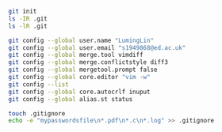 ```bash
git init
ls -IR .git
ls -lR .git
```
```bash
git config --global user.name "LumingLin"
git config --global user.email "s1949868@ed.ac.uk"
git config --global merge.tool vimdiff
git config --global merge.conflictstyle diff3
git config --global mergetool.prompt false
git config --global core.editor "vim -w"
git config --list
git config --global core.autocrlf inuput
git config --global alias.st status

```

```bash
touch .gitignore
echo -e "mypasswordsfile\n*.pdf\n*.c\n*.log" >> .gitignore
```
<!--stackedit_data:
eyJoaXN0b3J5IjpbMTY1MDM5NDA4NywtNzg4OTQ0MTUyLDE0OT
Q5Mzc2NTIsMjk1Mjc2MTUwLDE2NDUzNTgwNDcsLTc3MTI3NjY2
NCwyNDE2MDQyNDAsLTE5NTI3NjE1NTgsODU0MTkzNzE5LDE2MD
I5NzI3OTddfQ==
-->
